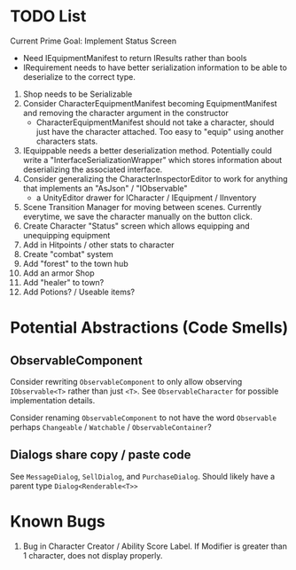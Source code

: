 # TODO List

Current Prime Goal: Implement Status Screen

* Need IEquipmentManifest to return IResults rather than bools
* IRequirement needs to have better serialization information to be able to deserialize to the correct type.

1. Shop needs to be Serializable
2. Consider CharacterEquipmentManifest becoming EquipmentManifest and removing the character argument in the constructor
   * CharacterEquipmentManifest should not take a character, should just have
     the character attached. Too easy to "equip" using another characters stats.
3. IEquippable needs a better deserialization method. Potentially could write a
   "InterfaceSerializationWrapper" which stores information about deserializing
   the associated interface.
4. Consider generalizing the CharacterInspectorEditor to work for anything that
   implements an "AsJson" / "IObservable"
   * a UnityEditor drawer for ICharacter / IEquipment / IInventory
5. Scene Transition Manager for moving between scenes. Currently everytime, we
   save the character manually on the button click.
6. Create Character "Status" screen which allows equipping and unequipping equipment
7. Add in Hitpoints / other stats to character
8. Create "combat" system
9.  Add "forest" to the town hub
10. Add an armor Shop
11. Add "healer" to town?
12. Add Potions? / Useable items?

# Potential Abstractions (Code Smells)

## ObservableComponent
Consider rewriting `ObservableComponent` to only allow observing
`IObservable<T>` rather than just `<T>`. See `ObservableCharacter` for possible
implementation details.

Consider renaming `ObservableComponent` to not have the word `Observable`
perhaps `Changeable` / `Watchable` / `ObservableContainer`?

## Dialogs share copy / paste code
See `MessageDialog`, `SellDialog`, and `PurchaseDialog`. Should likely have a parent type `Dialog<Renderable<T>>`

# Known Bugs

1. Bug in Character Creator / Ability Score Label. If Modifier is greater than 1
   character, does not display properly.
